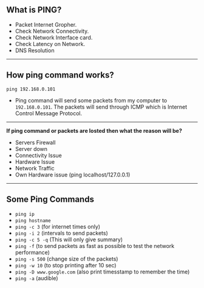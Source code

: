 ## What is PING?

- Packet Internet Gropher.
- Check Network Connectivity.
- Check Network Interface card.
- Check Latency on Network.
- DNS Resolution

---

## How ping command works? 

```ping 192.168.0.101```

- Ping command will send some packets from my computer to ```192.168.0.101```. The packets will send through ICMP which is Internet Control Message Protocol.

---

__If ping command or packets are losted then what the reason will be?__

- Servers Firewall
- Server down
- Connectivity Issue
- Hardware Issue
- Network Traffic
- Own Hardware issue (ping localhost/127.0.0.1)

---

## Some Ping Commands
- ```ping ip```
- ```ping hostname```
- ```ping -c 3``` (for internet times only)
- ```ping -i 2``` (intervals to send packets)
- ```ping -c 5 -q``` (This will only give summary)
- ```ping -f``` (to send packets as fast as possible to test the network performance)
- ```ping -s 500``` (change size of the packets)
- ```ping -w 10``` (to stop printing after 10 sec)
- ```ping -D www.google.com``` (also print timesstamp to remember the time)
- ```ping -a``` (audible)
